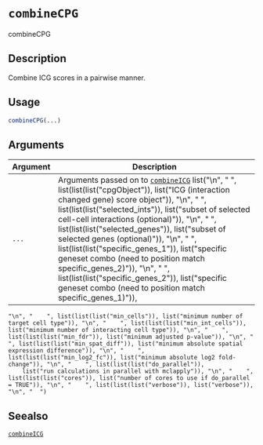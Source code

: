 # `combineCPG`

combineCPG


## Description

Combine ICG scores in a pairwise manner.


## Usage

```r
combineCPG(...)
```


## Arguments

Argument      |Description
------------- |----------------
`...`     |      Arguments passed on to [`combineICG`](#combineicg)   list("\n", "    ", list(list(list("cpgObject")), list("ICG (interaction changed gene) score object")), "\n", "    ", list(list(list("selected_ints")), list("subset of selected cell-cell interactions (optional)")), "\n", "    ", list(list(list("selected_genes")), list("subset of selected genes (optional)")), "\n", "    ", list(list(list("specific_genes_1")), list("specific geneset combo (need to position match specific_genes_2)")), "\n", "    ", list(list(list("specific_genes_2")), list("specific geneset combo (need to position match specific_genes_1)")), 
    "\n", "    ", list(list(list("min_cells")), list("minimum number of target cell type")), "\n", "    ", list(list(list("min_int_cells")), list("minimum number of interacting cell type")), "\n", "    ", list(list(list("min_fdr")), list("minimum adjusted p-value")), "\n", "    ", list(list(list("min_spat_diff")), list("minimum absolute spatial expression difference")), "\n", "    ", list(list(list("min_log2_fc")), list("minimum absolute log2 fold-change")), "\n", "    ", list(list(list("do_parallel")), 
        list("run calculations in parallel with mclapply")), "\n", "    ", list(list(list("cores")), list("number of cores to use if do_parallel = TRUE")), "\n", "    ", list(list(list("verbose")), list("verbose")), "\n", "  ")


## Seealso

[`combineICG`](#combineicg)


